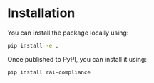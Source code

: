 # Installation

You can install the package locally using:

```bash
pip install -e .
```

Once published to PyPI, you can install it using:

```bash
pip install rai-compliance
```
